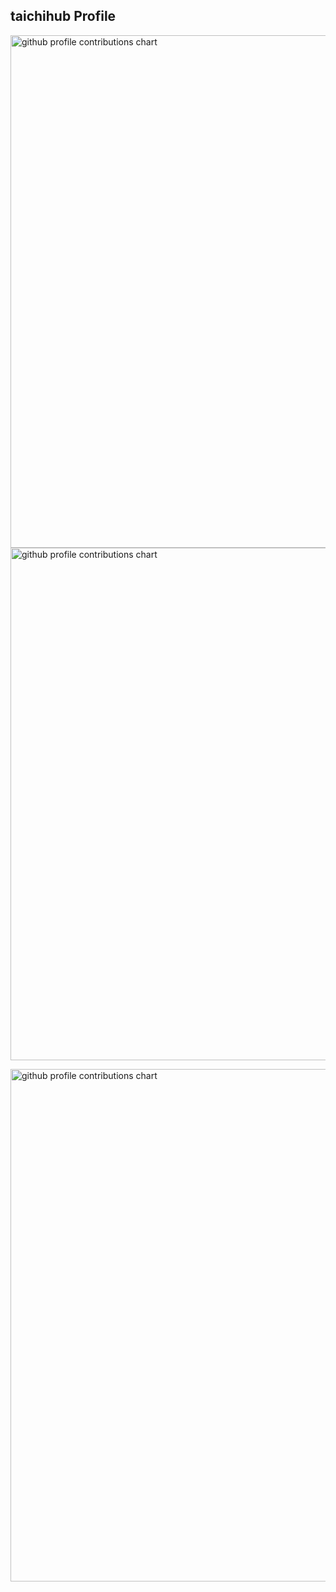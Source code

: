 ## taichihub Profile

<p align="left">
  <picture>
    <source media="(prefers-color-scheme: dark)" srcset="output/metrics.base.svg" width="820" />
	  <source media="(prefers-color-scheme: light)" srcset="output/metrics.base.svg" width="820" />
	  <img alt="github profile contributions chart" src="https://raw.githubusercontent.com/username/username/output-3d-contrib/day.svg" />
  </picture>
  <picture>
   	<source media="(prefers-color-scheme: dark)" srcset="output/details.svg" width="820" />
	  <source media="(prefers-color-scheme: light)" srcset="output/details.svg" width="820" />
	  <img alt="github profile contributions chart" src="https://raw.githubusercontent.com/username/username/output-3d-contrib/day.svg" />
  </picture>
</p>

<p align="left" >
	<picture>
	  <source media="(prefers-color-scheme: dark)" srcset="profile-3d-contrib/profile-night-rainbow.svg" width="820" />
	  <source media="(prefers-color-scheme: light)" srcset="profile-3d-contrib/profile-season-animate.svg" width="820" />
	  <img alt="github profile contributions chart" src="https://raw.githubusercontent.com/username/username/output-3d-contrib/day.svg" />
	</picture>
</p>　
